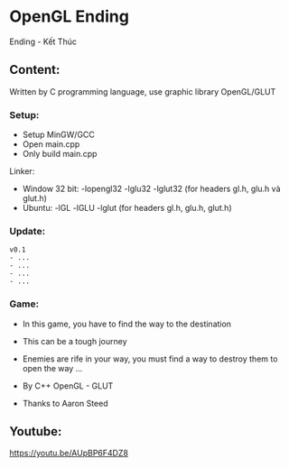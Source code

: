 # OpenGL Ending

Ending - Kết Thúc

## Content:

Written by C programming language, use graphic library OpenGL/GLUT

### Setup:

- Setup MinGW/GCC
- Open main.cpp
- Only build main.cpp

Linker:

- Window 32 bit: -lopengl32 -lglu32 -lglut32 (for headers gl.h, glu.h và glut.h)
- Ubuntu: -lGL -lGLU -lglut (for headers gl.h, glu.h, glut.h)

### Update:

```
v0.1
- ...
- ...
- ...
- ...
```

### Game:

- In this game, you have to find the way to the destination
- This can be a tough journey
- Enemies are rife in your way, you must find a way to destroy them to open the way ...

- By C++ OpenGL - GLUT
- Thanks to Aaron Steed

## Youtube:

https://youtu.be/AUpBP6F4DZ8
